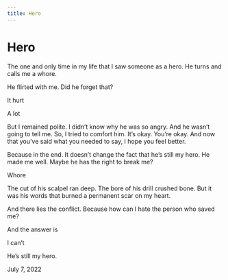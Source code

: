 ```yaml
---
title: Hero
---
```

# Hero

The one and only time in my life that I saw someone as a hero.  He turns and calls me a whore. 

He flirted with me.  Did he forget that?

It hurt

A lot

But I remained polite. I didn’t know why he was so angry. And he wasn’t going to tell me. So, I tried to comfort him. It’s okay.  You’re okay. And now that you’ve said what you needed to say, I hope you feel better. 

Because in the end.  It doesn’t change the fact that he’s still my hero. He made me well.  Maybe he has the right to break me?

Whore

The cut of his scalpel ran deep. The bore of his drill crushed bone. But it was his words that burned a permanent scar on my heart. 

And there lies the conflict. Because how can I hate the person who saved me?

And the answer is

I can’t

He’s still my hero. 


July 7, 2022
